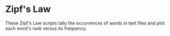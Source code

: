 # Zipf's Law

These Zipf's Law scripts tally the occurrences of words in text
files and plot each word's rank versus its frequency.
